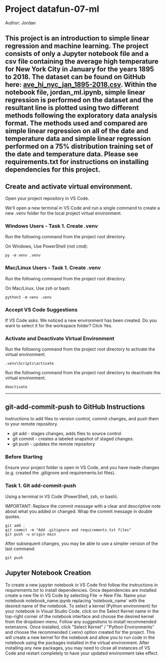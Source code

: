 # Project datafun-07-ml

Author: Jordan

This project is an introduction to simple linear regression and machine learning.  The project consists of only a Jupyter notebook file and a csv file containing the average high temperature for New York City in January for the years 1895 to 2018.  The dataset can be found on GitHub here:  [ave_hi_nyc_jan_1895-2018.csv](https://github.com/pdeitel/IntroToPython/blob/master/examples/ch15/ave_yearly_temp_nyc_1895-2017.csv).  Within the notebook file, jordan_ml.ipynb, simple linear regression is performed on the dataset and the resultant line is plotted using two different methods following the exploratory data analysis format.  The methods used and compared are simple linear regression on all of the date and temperature data and simple linear regression performed on a 75% distribution training set of the date and temperature data.  Please see requirements.txt for instructions on installing dependencies for this project.
---

## Create and activate virtual environment.

Open your project repository in VS Code. 

We'll open a new terminal in VS Code and run a single command to create a new .venv folder for the local project virtual environment.

### Windows Users - Task 1. Create .venv

Run the following command from the project root directory.
 
On Windows, Use PowerShell (not cmd):

```shell
py -m venv .venv
```

### Mac/Linux Users - Task 1. Create .venv

Run the following command from the project root directory.

On Mac/Linux, Use zsh or bash:

```shell
python3 -m venv .venv
```

### Accept VS Code Suggestions

If VS Code asks: We noticed a new environment has been created. 
Do you want to select it for the workspace folder?
Click Yes. 

### Activate and Deactivate Virtual Environment

Run the following command from the project root directory to activate the virtual environment.

```shell
.venv\Scripts\activate
```
Run the following command from the project root directory to deactivate the virtual environment.

```shell
deactivate
```
---

## git-add-commit-push to GitHub Instructions

Instructions to add files to version control, commit changes, and push them to your remote repository.

- git add - stages changes, adds files to source control
- git commit - creates a labeled snapshot of staged changes.
- git push - updates the remote repository

### Before Starting

Ensure your project folder is open in VS Code, and you have made changes (e.g. created the .gitignore and requirements.txt files).

### Task 1. Git add-commit-push

Using a terminal in VS Code (PowerShell, zsh, or bash).

IMPORTANT: 
Replace the commit message with a clear and descriptive note about what you added or changed.
Wrap the commit message in double quotes. 

```shell
git add .
git commit -m "Add .gitignore and requirements.txt files"
git push -u origin main
```

After subsequent changes, you may be able to use a simpler version of the last command:

```shell
git push
``` 

## Jupyter Notebook Creation

To create a new jupyter notebook in VS Code first follow the instructions in requirements.txt to install dependencies.  Once dependencies are installed create a new file in VS Code by selecting File -> New File.  Name your notebook notebook_name.ipynb replacing 'notebook_name' with the desired name of the notebook.  To select a kernel (Python environment) for your notebook in Visual Studio Code, click on the Select Kernel name in the top-right corner of the notebook interface and choose the desired kernel from the dropdown menu. Follow any suggestions to install recommended extensions. Once installed, click "Select Kernel" / "Python Environments" and choose the recommended (.venv) option created for the project. This will create a new kernel for the notebook and allow you to run code in the notebook using the packages installed in the virtual environment. After installing any new packages, you may need to close all instances of VS Code and restart completely to have your updated environment take effect.